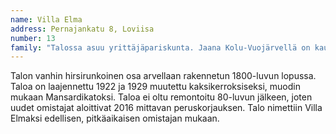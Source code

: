 ```yaml
---
name: Villa Elma
address: Pernajankatu 8, Loviisa
number: 13
family: "Talossa asuu yrittäjäpariskunta. Jaana Kolu-Vuojärvellä on kauneushoitola ja Michael Vuojärvi on sähköurakoitsija. Pari osti talonsa syksyllä 2016, koska halusivat pienen kodin lähellä keskustaa. Talon ei tarvinnut olla uusi ja pientä remontoitavaakin piti löytyä.\n– Ja kyllä sitä löytyikin, yllinkyllin, sanoo Jaana. Silti juuri tämä talo puhutteli, se tuntui heti alusta kodikkaalta.\nTalo koostui ennen monista pienistä huoneista ja komeroista. Sisätiloissa purettiin paljon, keittiöstä miltei kaiken. Vain vanhat hirsirungot jätettiin paikoilleen. Pieni osa niistä ehkä uusitaan.\n– Meillä ei ole kiirettä remontin kanssaa, hitaus on hyvä asia varsinkin kun ajattelee erilaisten materiaalien valintaa. Mutta sen verran teemme rivakasti kesän 2017 aikana, että pääsemme muuttaman sisään.\nPihalla on vanha saunarakennus. Se korjataan ja myös pihan ulkonäkö muuttuu.\n– Tästä tulee joskus aivan ihana piha terassineen. Villa Elmassa haluamme vanheta."
---
```

Talon vanhin hirsirunkoinen osa arvellaan rakennetun 1800-luvun lopussa. Taloa on laajennettu 1922 ja 1929 muutettu kaksikerroksiseksi, muodin mukaan Mansardikatoksi. Taloa ei oltu remontoitu 80-luvun jälkeen, joten uudet omistajat aloittivat 2016 mittavan peruskorjauksen. Talo nimettiin Villa Elmaksi edellisen, pitkäaikaisen omistajan mukaan.
